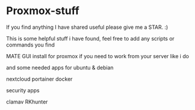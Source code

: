 # Proxmox-stuff

If you find anything I have shared useful please give me a STAR. :)

This is some helpful stuff i have found, feel free to add any scripts or commands you find
 

MATE GUI install for proxmox if you need to work from your server like i do

and some needed apps for ubuntu & debian

nextcloud
portainer
docker



security apps

clamav 
RKhunter 

